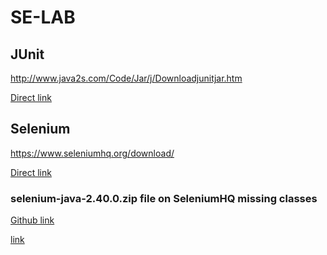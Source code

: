 # SE-LAB
## JUnit
http://www.java2s.com/Code/Jar/j/Downloadjunitjar.htm

<a href="http://www.java2s.com/Code/JarDownload/junit/junit.jar.zip">Direct link</a>

## Selenium
https://www.seleniumhq.org/download/

<a href="https://bit.ly/2TlkRyu">Direct link</a>
### selenium-java-2.40.0.zip file on SeleniumHQ missing classes
<a href="https://github.com/seleniumhq/selenium-google-code-issue-archive/issues/7116">Github link</a>

<a href="http://selenium-release.storage.googleapis.com/2.40/selenium-java-2.40.0.zip">link</a>
